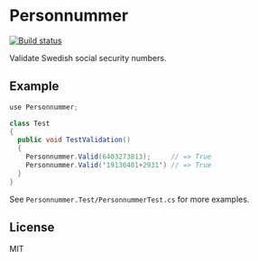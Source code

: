# Personnummer

[![Build status](https://ci.appveyor.com/api/projects/status/ajkcx0gg8rke8hx2?svg=true
)](https://ci.appveyor.com/project/frozzare/csharp/branch/master)

Validate Swedish social security numbers.

## Example

```csharp
use Personnummer;

class Test 
{
  public void TestValidation() 
  {
    Personnummer.Valid(6403273813); 	// => True
    Personnummer.Valid('19130401+2931') // => True
  }
}
```

See `Personnummer.Test/PersonnummerTest.cs` for more examples.

## License

MIT
